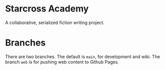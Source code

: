 # Starcross Academy
A collaborative, serialized fiction writing project. 

# Branches

There are two branches. The default is ``main``, for development and wiki. The branch ``web`` is for pushing web content to Github Pages. 